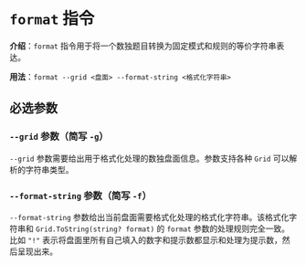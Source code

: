 # `format` 指令

**介绍**：`format` 指令用于将一个数独题目转换为固定模式和规则的等价字符串表达。

**用法**：`format --grid <盘面> --format-string <格式化字符串>`

## 必选参数

### `--grid` 参数（简写 `-g`）

`--grid` 参数需要给出用于格式化处理的数独盘面信息。参数支持各种 `Grid` 可以解析的字符串类型。

### `--format-string` 参数（简写 `-f`）

`--format-string` 参数给出当前盘面需要格式化处理的格式化字符串。该格式化字符串和 `Grid.ToString(string? format)` 的 `format` 参数的处理规则完全一致。比如 `"!"` 表示将盘面里所有自己填入的数字和提示数都显示和处理为提示数，然后呈现出来。
